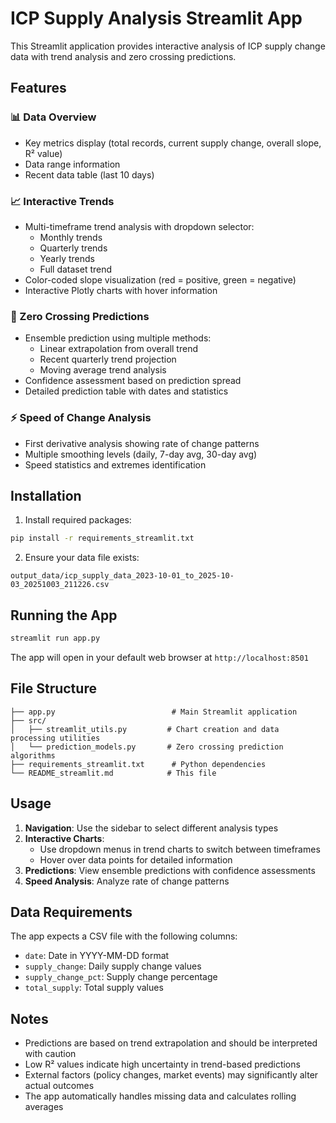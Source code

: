 # ICP Supply Analysis Streamlit App

This Streamlit application provides interactive analysis of ICP supply change data with trend analysis and zero crossing predictions.

## Features

### 📊 Data Overview
- Key metrics display (total records, current supply change, overall slope, R² value)
- Data range information
- Recent data table (last 10 days)

### 📈 Interactive Trends
- Multi-timeframe trend analysis with dropdown selector:
  - Monthly trends
  - Quarterly trends  
  - Yearly trends
  - Full dataset trend
- Color-coded slope visualization (red = positive, green = negative)
- Interactive Plotly charts with hover information

### 🎯 Zero Crossing Predictions
- Ensemble prediction using multiple methods:
  - Linear extrapolation from overall trend
  - Recent quarterly trend projection
  - Moving average trend analysis
- Confidence assessment based on prediction spread
- Detailed prediction table with dates and statistics

### ⚡ Speed of Change Analysis
- First derivative analysis showing rate of change patterns
- Multiple smoothing levels (daily, 7-day avg, 30-day avg)
- Speed statistics and extremes identification

## Installation

1. Install required packages:
```bash
pip install -r requirements_streamlit.txt
```

2. Ensure your data file exists:
```
output_data/icp_supply_data_2023-10-01_to_2025-10-03_20251003_211226.csv
```

## Running the App

```bash
streamlit run app.py
```

The app will open in your default web browser at `http://localhost:8501`

## File Structure

```
├── app.py                          # Main Streamlit application
├── src/
│   ├── streamlit_utils.py         # Chart creation and data processing utilities
│   └── prediction_models.py       # Zero crossing prediction algorithms
├── requirements_streamlit.txt      # Python dependencies
└── README_streamlit.md            # This file
```

## Usage

1. **Navigation**: Use the sidebar to select different analysis types
2. **Interactive Charts**: 
   - Use dropdown menus in trend charts to switch between timeframes
   - Hover over data points for detailed information
3. **Predictions**: View ensemble predictions with confidence assessments
4. **Speed Analysis**: Analyze rate of change patterns

## Data Requirements

The app expects a CSV file with the following columns:
- `date`: Date in YYYY-MM-DD format
- `supply_change`: Daily supply change values
- `supply_change_pct`: Supply change percentage
- `total_supply`: Total supply values

## Notes

- Predictions are based on trend extrapolation and should be interpreted with caution
- Low R² values indicate high uncertainty in trend-based predictions
- External factors (policy changes, market events) may significantly alter actual outcomes
- The app automatically handles missing data and calculates rolling averages
